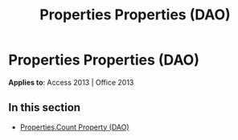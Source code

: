 ﻿---
title: Properties Properties (DAO)
TOCTitle: Properties
ms:assetid: b624704d-8ad9-467f-8c79-d52e632aab9e
ms:mtpsurl: https://msdn.microsoft.com/library/Dn179851(v=office.15)
ms:contentKeyID: 52074060
ms.date: 09/18/2015
mtps_version: v=office.15
---

# Properties Properties (DAO)


**Applies to**: Access 2013 | Office 2013

## In this section

  - [Properties.Count Property (DAO)](properties-count-property-dao.md)

